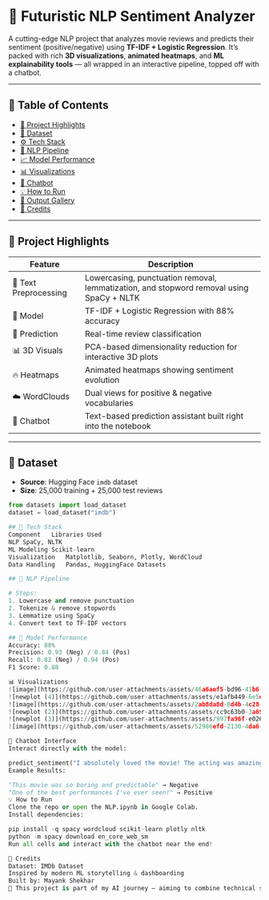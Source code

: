 # 🤖 Futuristic NLP Sentiment Analyzer

A cutting-edge NLP project that analyzes movie reviews and predicts their sentiment (positive/negative) using **TF-IDF + Logistic Regression**. It’s packed with rich **3D visualizations**, **animated heatmaps**, and **ML explainability tools** — all wrapped in an interactive pipeline, topped off with a chatbot.

---

## 🧠 Table of Contents
- [📌 Project Highlights](#-project-highlights)
- [📂 Dataset](#-dataset)
- [⚙️ Tech Stack](#️-tech-stack)
- [🧹 NLP Pipeline](#-nlp-pipeline)
- [📈 Model Performance](#-model-performance)
- [📊 Visualizations](#-visualizations)
- [🤖 Chatbot](#-chatbot)
- [💡 How to Run](#-how-to-run)
- [📸 Output Gallery](#-output-gallery)
- [🙌 Credits](#-credits)

---

## 📌 Project Highlights
| Feature | Description |
|--------|-------------|
| 🧹 Text Preprocessing | Lowercasing, punctuation removal, lemmatization, and stopword removal using SpaCy + NLTK |
| 🧠 Model | TF-IDF + Logistic Regression with 88% accuracy |
| 🔮 Prediction | Real-time review classification |
| 📊 3D Visuals | PCA-based dimensionality reduction for interactive 3D plots |
| 🔥 Heatmaps | Animated heatmaps showing sentiment evolution |
| ☁️ WordClouds | Dual views for positive & negative vocabularies |
| 🤖 Chatbot | Text-based prediction assistant built right into the notebook |

---

## 📂 Dataset
- **Source**: Hugging Face `imdb` dataset
- **Size**: 25,000 training + 25,000 test reviews

```python
from datasets import load_dataset
dataset = load_dataset("imdb")

## 📂 Tech Stack
Component	Libraries Used
NLP	SpaCy, NLTK
ML Modeling	Scikit-learn
Visualization	Matplotlib, Seaborn, Plotly, WordCloud
Data Handling	Pandas, HuggingFace Datasets

## 📂 NLP Pipeline

# Steps:
1. Lowercase and remove punctuation
2. Tokenize & remove stopwords
3. Lemmatize using SpaCy
4. Convert text to TF-IDF vectors

## 📂 Model Performance
Accuracy: 88%
Precision: 0.93 (Neg) / 0.84 (Pos)
Recall: 0.82 (Neg) / 0.94 (Pos)
F1 Score: 0.88

📊 Visualizations
![image](https://github.com/user-attachments/assets/46a6aef5-bd96-41b6-aa54-1439d41e6f07)
![newplot (4)](https://github.com/user-attachments/assets/e1afb449-6e5e-4d46-996f-3d1c5eceb91c)
![image](https://github.com/user-attachments/assets/2ab8da8d-8d4b-4c28-bf7d-006345ed924f)
![newplot (2)](https://github.com/user-attachments/assets/cc9c63b0-3a69-47d3-8a36-4cff97b4d9ad)
![newplot (3)](https://github.com/user-attachments/assets/997fa96f-e026-44f8-8427-8ced4adfab10)
![image](https://github.com/user-attachments/assets/52986efd-2130-4da6-8bf4-17fe826651d9)

🤖 Chatbot Interface
Interact directly with the model:

predict_sentiment("I absolutely loved the movie! The acting was amazing.")
Example Results:

"This movie was so boring and predictable" → Negative
"One of the best performances I've ever seen!" → Positive
💡 How to Run
Clone the repo or open the NLP.ipynb in Google Colab.
Install dependencies:

pip install -q spacy wordcloud scikit-learn plotly nltk
python -m spacy download en_core_web_sm
Run all cells and interact with the chatbot near the end!

🙌 Credits
Dataset: IMDb Dataset
Inspired by modern ML storytelling & dashboarding
Built by: Mayank Shekhar
🚀 This project is part of my AI journey — aiming to combine technical skill, visual storytelling, and intelligent interactivity to build real-world ML solutions.

